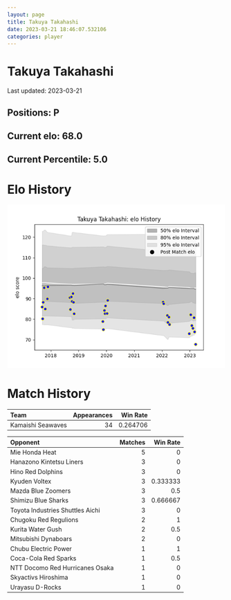 ```yaml
---  
layout: page  
title: Takuya Takahashi  
date: 2023-03-21 18:46:07.532106  
categories: player  
---
```

# Takuya Takahashi


Last updated: 2023-03-21
## Positions: P

## Current elo: 68.0

## Current Percentile: 5.0

# Elo History


![elo history](history_TakuyaTakahashi.png)
# Match History


| Team              |   Appearances |   Win Rate |
|:------------------|--------------:|-----------:|
| Kamaishi Seawaves |            34 |   0.264706 |

| Opponent                         |   Matches |   Win Rate |
|:---------------------------------|----------:|-----------:|
| Mie Honda Heat                   |         5 |   0        |
| Hanazono Kintetsu Liners         |         3 |   0        |
| Hino Red Dolphins                |         3 |   0        |
| Kyuden Voltex                    |         3 |   0.333333 |
| Mazda Blue Zoomers               |         3 |   0.5      |
| Shimizu Blue Sharks              |         3 |   0.666667 |
| Toyota Industries Shuttles Aichi |         3 |   0        |
| Chugoku Red Regulions            |         2 |   1        |
| Kurita Water Gush                |         2 |   0.5      |
| Mitsubishi Dynaboars             |         2 |   0        |
| Chubu Electric Power             |         1 |   1        |
| Coca-Cola Red Sparks             |         1 |   0.5      |
| NTT Docomo Red Hurricanes Osaka  |         1 |   0        |
| Skyactivs Hiroshima              |         1 |   0        |
| Urayasu D-Rocks                  |         1 |   0        |